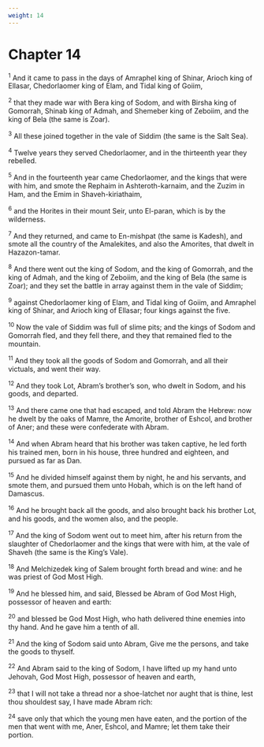 ```yaml
---
weight: 14
---
```


# Chapter 14

<sup>1</sup> And it came to pass in the days of Amraphel king of Shinar, Arioch king of Ellasar, Chedorlaomer king of Elam, and Tidal king of Goiim, 

<sup>2</sup> that they made war with Bera king of Sodom, and with Birsha king of Gomorrah, Shinab king of Admah, and Shemeber king of Zeboiim, and the king of Bela (the same is Zoar). 

<sup>3</sup> All these joined together in the vale of Siddim (the same is the Salt Sea). 

<sup>4</sup> Twelve years they served Chedorlaomer, and in the thirteenth year they rebelled. 

<sup>5</sup> And in the fourteenth year came Chedorlaomer, and the kings that were with him, and smote the Rephaim in Ashteroth-karnaim, and the Zuzim in Ham, and the Emim in Shaveh-kiriathaim, 

<sup>6</sup> and the Horites in their mount Seir, unto El-paran, which is by the wilderness. 

<sup>7</sup> And they returned, and came to En-mishpat (the same is Kadesh), and smote all the country of the Amalekites, and also the Amorites, that dwelt in Hazazon-tamar. 

<sup>8</sup> And there went out the king of Sodom, and the king of Gomorrah, and the king of Admah, and the king of Zeboiim, and the king of Bela (the same is Zoar); and they set the battle in array against them in the vale of Siddim; 

<sup>9</sup> against Chedorlaomer king of Elam, and Tidal king of Goiim, and Amraphel king of Shinar, and Arioch king of Ellasar; four kings against the five. 

<sup>10</sup> Now the vale of Siddim was full of slime pits; and the kings of Sodom and Gomorrah fled, and they fell there, and they that remained fled to the mountain. 

<sup>11</sup> And they took all the goods of Sodom and Gomorrah, and all their victuals, and went their way. 

<sup>12</sup> And they took Lot, Abram’s brother’s son, who dwelt in Sodom, and his goods, and departed. 

<sup>13</sup> And there came one that had escaped, and told Abram the Hebrew: now he dwelt by the oaks of Mamre, the Amorite, brother of Eshcol, and brother of Aner; and these were confederate with Abram. 

<sup>14</sup> And when Abram heard that his brother was taken captive, he led forth his trained men, born in his house, three hundred and eighteen, and pursued as far as Dan. 

<sup>15</sup> And he divided himself against them by night, he and his servants, and smote them, and pursued them unto Hobah, which is on the left hand of Damascus. 

<sup>16</sup> And he brought back all the goods, and also brought back his brother Lot, and his goods, and the women also, and the people. 

<sup>17</sup> And the king of Sodom went out to meet him, after his return from the slaughter of Chedorlaomer and the kings that were with him, at the vale of Shaveh (the same is the King’s Vale). 

<sup>18</sup> And Melchizedek king of Salem brought forth bread and wine: and he was priest of God Most High. 

<sup>19</sup> And he blessed him, and said, Blessed be Abram of God Most High, possessor of heaven and earth: 

<sup>20</sup> and blessed be God Most High, who hath delivered thine enemies into thy hand. And he gave him a tenth of all. 

<sup>21</sup> And the king of Sodom said unto Abram, Give me the persons, and take the goods to thyself. 

<sup>22</sup> And Abram said to the king of Sodom, I have lifted up my hand unto Jehovah, God Most High, possessor of heaven and earth, 

<sup>23</sup> that I will not take a thread nor a shoe-latchet nor aught that is thine, lest thou shouldest say, I have made Abram rich: 

<sup>24</sup> save only that which the young men have eaten, and the portion of the men that went with me, Aner, Eshcol, and Mamre; let them take their portion. 


